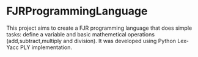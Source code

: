# FJRProgrammingLanguage

This project aims to create a FJR programming language that does simple tasks: define a variable and basic mathemetical operations (add,subtract,multiply and division). It was developed using Python Lex-Yacc PLY implementation.
